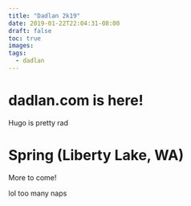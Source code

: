 ```yaml
---
title: "Dadlan 2k19"
date: 2019-01-22T22:04:31-08:00
draft: false
toc: true
images:
tags:
  - dadlan
---
```


# dadlan.com is here!
Hugo is pretty rad

# Spring (Liberty Lake, WA)
More to come!

lol too many naps
